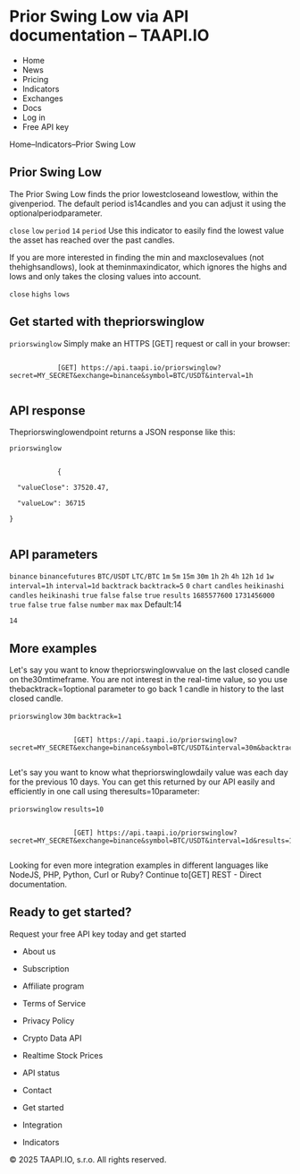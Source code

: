 # Prior Swing Low via API documentation – TAAPI.IO

- Home
- News
- Pricing
- Indicators
- Exchanges
- Docs
- Log in
- Free API key

Home–Indicators–Prior Swing Low


## Prior Swing Low
The Prior Swing Low finds the prior lowestcloseand lowestlow, within the givenperiod. The default period is14candles and you can adjust it using the optionalperiodparameter.

`close` `low` `period` `14` `period` Use this indicator to easily find the lowest value the asset has reached over the past candles.

If you are more interested in finding the min and maxclosevalues (not thehighsandlows), look at theminmaxindicator, which ignores the highs and lows and only takes the closing values into account.

`close` `highs` `lows` 


## Get started with thepriorswinglow
`priorswinglow` Simply make an HTTPS [GET] request or call in your browser:


```

			[GET] https://api.taapi.io/priorswinglow?secret=MY_SECRET&exchange=binance&symbol=BTC/USDT&interval=1h
		
```

## API response
Thepriorswinglowendpoint returns a JSON response like this:

`priorswinglow` 
```

			{
  "valueClose": 37520.47,
  "valueLow": 36715
}
		
```

## API parameters
`binance` `binancefutures` `BTC/USDT` `LTC/BTC` `1m` `5m` `15m` `30m` `1h` `2h` `4h` `12h` `1d` `1w` `interval=1h` `interval=1d` `backtrack` `backtrack=5` `0` `chart` `candles` `heikinashi` `candles` `heikinashi` `true` `false` `false` `true` `results` `1685577600` `1731456000` `true` `false` `true` `false` `number` `max` `max` Default:14

`14` 
## More examples
Let's say you want to know thepriorswinglowvalue on the last closed candle on the30mtimeframe. You are not interest in the real-time value, so you use thebacktrack=1optional parameter to go back 1 candle in history to the last closed candle.

`priorswinglow` `30m` `backtrack=1` 
```

				[GET] https://api.taapi.io/priorswinglow?secret=MY_SECRET&exchange=binance&symbol=BTC/USDT&interval=30m&backtrack=1
			
```
Let's say you want to know what thepriorswinglowdaily value was each day for the previous 10 days. You can get this returned by our API easily and efficiently in one call using theresults=10parameter:

`priorswinglow` `results=10` 
```

				[GET] https://api.taapi.io/priorswinglow?secret=MY_SECRET&exchange=binance&symbol=BTC/USDT&interval=1d&results=10
			
```
Looking for even more integration examples in different languages like NodeJS, PHP, Python, Curl or Ruby? Continue to[GET] REST - Direct documentation.


## Ready to get started?
Request your free API key today and get started

- About us
- Subscription
- Affiliate program
- Terms of Service
- Privacy Policy
- Crypto Data API
- Realtime Stock Prices
- API status
- Contact

- Get started
- Integration
- Indicators

© 2025 TAAPI.IO, s.r.o. All rights reserved.

